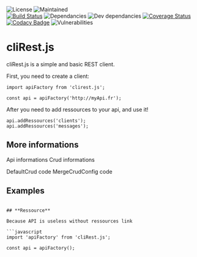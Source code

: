 ![License](https://img.shields.io/github/license/davis90/cliRest.js.svg)
![Maintained](https://img.shields.io/badge/maintained-yes-brightgreen.svg)  
[![Build Status](https://travis-ci.org/davis90/cliRest.js.svg?branch=master)](https://travis-ci.org/davis90/cliRest.js)
![Dependancies](https://img.shields.io/david/davis90/cliRest.js.svg)
![Dev dependancies](https://img.shields.io/david/dev/davis90/cliRest.js.svg)
[![Coverage Status](https://coveralls.io/repos/github/davis90/cliRest.js/badge.svg?branch=master)](https://coveralls.io/github/davis90/cliRest.js?branch=master)
[![Codacy Badge](https://api.codacy.com/project/badge/Grade/2c4768af9a8644a29cb9d4384516cd54)](https://www.codacy.com/app/davis90/cliRest.js?utm_source=github.com&amp;utm_medium=referral&amp;utm_content=davis90/cliRest.js&amp;utm_campaign=Badge_Grade)
![Vulnerabilities](https://img.shields.io/snyk/vulnerabilities/github/davis90/cliRest.js.svg)

# cliRest.js

cliRest.js is a simple and basic REST client.

First, you need to create a client:

```
import apiFactory from 'clirest.js';

const api = apiFactory('http://myApi.fr');

```

After you need to add ressources to your api, and use it!

```
api.addRessources('clients');
api.addRessources('messages');
```

## More informations

Api informations
Crud informations

DefaultCrud code
MergeCrudConfig code


## Examples

```

## **Ressource**

Because API is useless without ressources link

```javascript
import 'apiFactory' from 'cliRest.js';

const api = apiFactory();
```
